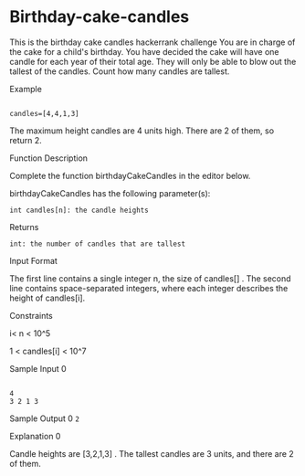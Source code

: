 # Birthday-cake-candles
This is the birthday cake candles hackerrank challenge 
You are in charge of the cake for a child's birthday. You have decided the cake will have one candle for each year of their total age. They will only be able to blow out the tallest of the candles. Count how many candles are tallest.

Example

<code>
candles=[4,4,1,3]
</code>

The maximum height candles are 4 units high. There are 2 of them, so return 2.

Function Description

Complete the function birthdayCakeCandles in the editor below.

birthdayCakeCandles has the following parameter(s):

    int candles[n]: the candle heights

Returns

    int: the number of candles that are tallest

Input Format

The first line contains a single integer n, the size of candles[] .
The second line contains space-separated integers, where each integer describes the height of candles[i].

Constraints

i< n < 10^5

1 < candles[i] < 10^7

Sample Input 0

<code>
4
3 2 1 3
</code>

Sample Output 0
<code>2</code>

Explanation 0

Candle heights are [3,2,1,3]
. The tallest candles are 3 units, and there are 2 of them. 
